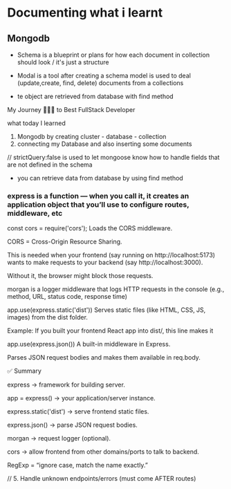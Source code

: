 # Documenting what i learnt 

## Mongodb

- Schema is a blueprint or plans for how each document in collection should look / it's just a structure

- Modal is a tool after creating a schema  model is used to deal (update,create, find, delete) documents from a collections

- te object are retrieved from database with find method

<!-- today on 13 August i learned -->
My Journey 🧑‍💻📌 to Best FullStack Developer

what today I learned
1. Mongodb by creating cluster - database - collection
2. connecting my Database and also inserting some documents

<!-- what i learned today -->// strictQuery:false is used to let mongoose know how to handle fields that are not defined in the schema
- you can retrieve data from database by using find method
### express is a function — when you call it, it creates an application object that you’ll use to configure routes, middleware, etc

const cors = require('cors');
Loads the CORS middleware.

CORS = Cross-Origin Resource Sharing.

This is needed when your frontend (say running on http://localhost:5173) wants to make requests to your backend (say http://localhost:3000).

Without it, the browser might block those requests.


morgan is a logger middleware that logs HTTP requests in the console (e.g., method, URL, status code, response time)


app.use(express.static('dist'))
Serves static files (like HTML, CSS, JS, images) from the dist folder.

Example: If you built your frontend React app into dist/, this line makes it


app.use(express.json())
A built-in middleware in Express.

Parses JSON request bodies and makes them available in req.body.

✅ Summary

express → framework for building server.

app = express() → your application/server instance.

express.static('dist') → serve frontend static files.

express.json() → parse JSON request bodies.

morgan → request logger (optional).

cors → allow frontend from other domains/ports to talk to backend.


RegExp = “ignore case, match the name exactly.”

// 5. Handle unknown endpoints/errors (must come AFTER routes)

